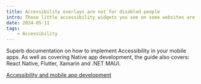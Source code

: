 ```yaml
---
title: Accessibility overlays are not for disabled people
intro: Those little accessibility widgets you see on some websites are absolutely not for who you think they are.
date: 2024-05-11
tags:
    - Accessibility
---
```


Superb documentation on how to implement Accessibility in your mobile apps. As well as covering Native app development, the guide also covers: React Native, Flutter, Xamarin and .NET MAUI.

[Accessibility and mobile app development](https://appt.org/en/docs)
